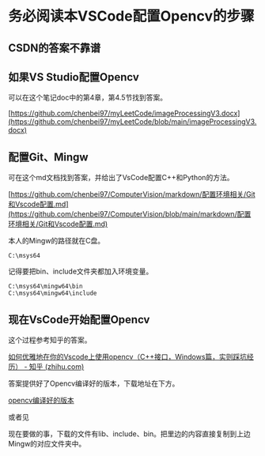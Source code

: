 # 务必阅读本VSCode配置Opencv的步骤

## CSDN的答案不靠谱

## 如果VS Studio配置Opencv

可以在这个笔记doc中的第4章，第4.5节找到答案。

[https://github.com/chenbei97/myLeetCode/imageProcessingV3.docx](https://github.com/chenbei97/myLeetCode/blob/main/imageProcessingV3.docx)

## 配置Git、Mingw

可在这个md文档找到答案，并给出了VsCode配置C++和Python的方法。

[https://github.com/chenbei97/ComputerVision/markdown/配置环境相关/Git和Vscode配置.md](https://github.com/chenbei97/ComputerVision/blob/main/markdown/配置环境相关/Git和Vscode配置.md)

本人的Mingw的路径就在C盘。

```
C:\msys64
```

记得要把bin、include文件夹都加入环境变量。

```
C:\msys64\mingw64\bin
C:\msys64\mingw64\include
```

## 现在VsCode开始配置Opencv

这个过程参考知乎的答案。

[如何优雅地在你的Vscode上使用opencv（C++接口，Windows篇，实则踩坑经历） - 知乎 (zhihu.com)](https://zhuanlan.zhihu.com/p/402378383?utm_source=wechat_session&utm_medium=social&utm_oi=1173235761410818048&utm_campaign=shareopn)

答案提供好了Opencv编译好的版本，下载地址在下方。

[opencv编译好的版本](https://gitee.com/kirigaya/opencv_built_by_gcc_on_-windows)

或者见

现在要做的事，下载的文件有lib、include、bin。把里边的内容直接复制到上边Mingw的对应文件夹中。

